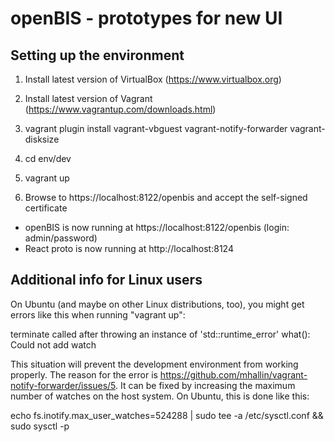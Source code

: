 # openBIS - prototypes for new UI

## Setting up the environment

1. Install latest version of VirtualBox (https://www.virtualbox.org)

2. Install latest version of Vagrant (https://www.vagrantup.com/downloads.html)

3. vagrant plugin install vagrant-vbguest vagrant-notify-forwarder vagrant-disksize
 
4. cd env/dev

5. vagrant up

6. Browse to https://localhost:8122/openbis and accept the self-signed certificate

* openBIS is now running at https://localhost:8122/openbis (login: admin/password)
* React proto is now running at http://localhost:8124

## Additional info for Linux users

On Ubuntu (and maybe on other Linux distributions, too), you might get errors like this when running "vagrant up":

  terminate called after throwing an instance of 'std::runtime_error'
    what():  Could not add watch

This situation will prevent the development environment from working properly. The reason for the error is https://github.com/mhallin/vagrant-notify-forwarder/issues/5. It can be fixed by increasing the maximum number of watches on the host system. On Ubuntu, this is done like this:

  echo fs.inotify.max_user_watches=524288 | sudo tee -a /etc/sysctl.conf && sudo sysctl -p

